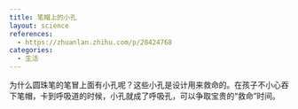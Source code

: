 ```yaml
---
title: 笔帽上的小孔
layout: science
references:
  - https://zhuanlan.zhihu.com/p/28424768
categories:
  - 生活
---
```


为什么圆珠笔的笔冒上面有小孔呢？这些小孔是设计用来救命的。在孩子不小心吞下笔帽，卡到呼吸道的时候，小孔就成了呼吸孔，可以争取宝贵的“救命”时间。